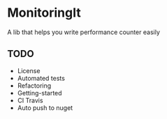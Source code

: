 MonitoringIt
================================

A lib that helps you write performance counter easily

TODO
--------------------------------

* License
* Automated tests
* Refactoring
* Getting-started
* CI Travis
* Auto push to nuget
